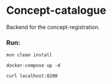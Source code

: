 # Concept-catalogue
Backend for the concept-registration.

### Run:

```
mvn clean install

docker-compose up -d

curl localhost:8200

```

